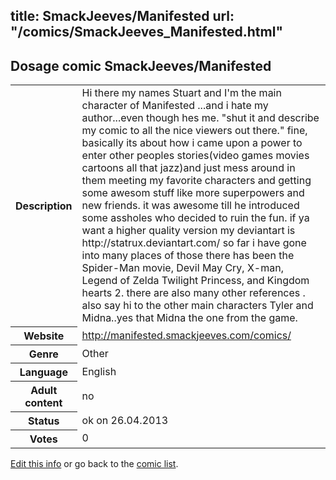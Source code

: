 title: SmackJeeves/Manifested
url: "/comics/SmackJeeves_Manifested.html"
---
Dosage comic SmackJeeves/Manifested
-----------------------------------------

<p id="msg"></p>
<script type="text/javascript">
if (window.location.search === '?edit_info_mail=sent_ok') {
  var elem = document.getElementById("msg");
  elem.innerHTML = 'Edited information sucessfully sent.';
  elem.className = 'ok';
}
</script>
<table class="comicinfo">
<tr>
<th>Description</th><td>Hi there my names Stuart and I'm the main character of Manifested ...and i hate my author...even though hes me. &quot;shut it and describe my comic to all the nice viewers out there.&quot; fine, basically its about how i came upon a power to enter other peoples stories(video games movies cartoons all that jazz)and just mess around in them meeting my favorite characters and getting some awesom stuff like more superpowers and new friends. it was awesome till he introduced some assholes who decided to ruin the fun. if ya want a higher quality version my deviantart is http://statrux.deviantart.com/ so far i have gone into many places of those there has been the Spider-Man movie, Devil May Cry, X-man, Legend of Zelda Twilight Princess, and Kingdom hearts 2. there are also many other references . also say hi to the other main characters Tyler and Midna..yes that Midna the one from the game.</td>
</tr>
<tr>
<th>Website</th><td><a href="http://manifested.smackjeeves.com/comics/">http://manifested.smackjeeves.com/comics/</a></td>
</tr>
<tr>
<th>Genre</th><td>Other</td>
</tr>
<tr>
<th>Language</th><td>English</td>
</tr>
<tr>
<th>Adult content</th><td>no</td>
</tr>
<tr>
<th>Status</th><td>ok on 26.04.2013</td>
</tr>
<tr>
<th>Votes</th><td>0</td>
</tr>
</table>

[Edit this info](SmackJeeves_Manifested_edit.html) or go back to the [comic list](../comic-index.html).
